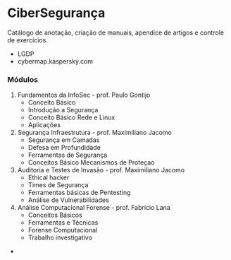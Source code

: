 # CiberSegurança

Catálogo de anotação, criação de manuais, apendice de artigos e controle de exercícios.

 - LGDP
 - cybermap.kaspersky.com

### Módulos

 1. Fundamentos da InfoSec - prof. Paulo Gontijo
	- Conceito Básico
	- Introdução a Segurança
	- Conceito Básico Rede e Linux
	- Aplicações
 2. Segurança Infraestrutura - prof. Maximiliano Jacomo
	- Segurança em Camadas
	- Defesa em Profundidade
	- Ferramentas de Segurança
	- Conceitos Básico Mecanismos de Proteçao
 3. Auditoria e Testes de Invasão - prof. Maximiliano Jacomo
	- Ethical hacker
	- Times de Segurança
	- Ferramentas básicas de Pentesting
	- Análise de Vulnerabilidades
 4. Análise Computacional Forense - prof. Fabrício Lana
	- Conceitos Básicos
	- Ferramentas e Técnicas
	- Forense Computacional
	- Trabalho investigativo
 
 - 

